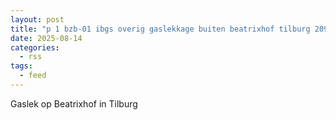 ```yaml
---
layout: post
title: "p 1 bzb-01 ibgs overig gaslekkage buiten beatrixhof tilburg 209433 209092"
date: 2025-08-14
categories: 
  - rss
tags: 
  - feed
---
```


Gaslek op Beatrixhof in Tilburg

